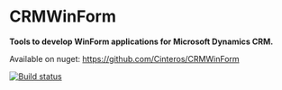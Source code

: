 # CRMWinForm
__Tools to develop WinForm applications for Microsoft Dynamics CRM.__

Available on nuget: https://github.com/Cinteros/CRMWinForm

[![Build status](https://ci.appveyor.com/api/projects/status/ocu2ogljwh20g2e3?svg=true)](https://ci.appveyor.com/project/rappen/crmwinform) 
